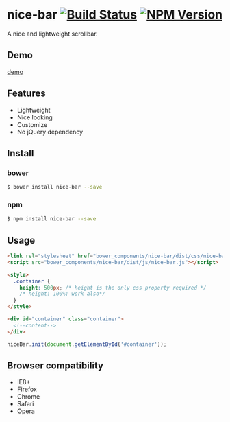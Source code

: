 # nice-bar [![Build Status](https://travis-ci.org/forsigner/nice-bar.svg?branch=master)](https://travis-ci.org/forsigner/nice-bar) [![NPM Version](http://img.shields.io/npm/v/nice-bar.svg?style=flat)](https://www.npmjs.org/package/nice-bar)

A nice and lightweight scrollbar.

## Demo

[demo](http://forsigner.com/nice-bar)

## Features

- Lightweight
- Nice looking
- Customize
- No jQuery dependency

## Install

### bower

```bash
$ bower install nice-bar --save
```

### npm

```bash
$ npm install nice-bar --save
```

## Usage

```html
<link rel="stylesheet" href="bower_components/nice-bar/dist/css/nice-bar.min.css" />
<script src="bower_components/nice-bar/dist/js/nice-bar.js"></script>

<style>
  .container {
    height: 500px; /* height is the only css property required */
    /* height: 100%; work also*/
  }
</style>

<div id="container" class="container">
  <!--content-->
</div>
```

```js
niceBar.init(document.getElementById('#container'));

```

## Browser compatibility

- IE8+
- Firefox
- Chrome
- Safari
- Opera

